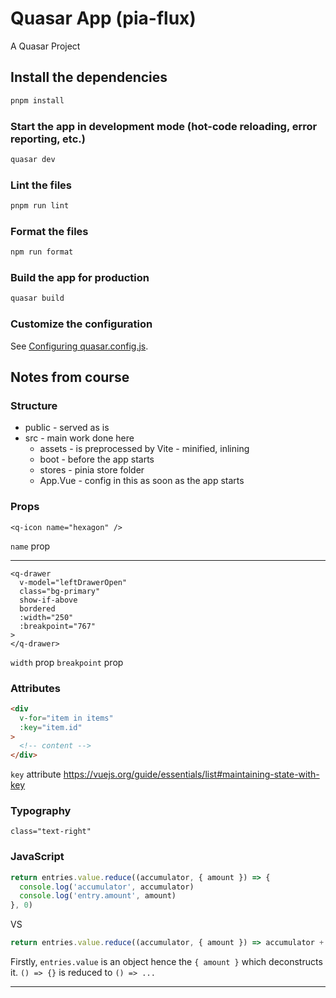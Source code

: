 # Quasar App (pia-flux)

A Quasar Project

## Install the dependencies

```bash
pnpm install
```

### Start the app in development mode (hot-code reloading, error reporting, etc.)

```bash
quasar dev
```

### Lint the files

```bash
pnpm run lint
```

### Format the files

```bash
npm run format
```

### Build the app for production

```bash
quasar build
```

### Customize the configuration

See [Configuring quasar.config.js](https://v2.quasar.dev/quasar-cli-vite/quasar-config-js).

## Notes from course

### Structure

- public - served as is
- src - main work done here
  - assets - is preprocessed by Vite - minified, inlining
  - boot - before the app starts
  - stores - pinia store folder
  - App.Vue - config in this as soon as the app starts

### Props

```vue
<q-icon name="hexagon" />
```

`name` prop

---

```vue
<q-drawer
  v-model="leftDrawerOpen"
  class="bg-primary"
  show-if-above
  bordered
  :width="250"
  :breakpoint="767"
>
</q-drawer>
```

`width` prop
`breakpoint` prop

### Attributes

```html
<div
  v-for="item in items"
  :key="item.id"
>
  <!-- content -->
</div>
```

`key` attribute <https://vuejs.org/guide/essentials/list#maintaining-state-with-key>

### Typography

```vue
class="text-right"
```

### JavaScript

```js
return entries.value.reduce((accumulator, { amount }) => {
  console.log('accumulator', accumulator)
  console.log('entry.amount', amount)
}, 0)
```

VS

```js
return entries.value.reduce((accumulator, { amount }) => accumulator + amount, 0)
```

Firstly, `entries.value` is an object hence the `{ amount }` which deconstructs it.
`() => {}` is reduced to `() => ...`

---
